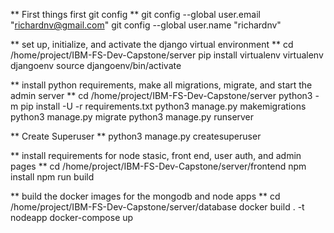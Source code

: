 ** First things first git config **
git config --global user.email "richardnv@gmail.com"
git config --global user.name "richardnv"

** set up, initialize, and activate the django virtual environment **
cd /home/project/IBM-FS-Dev-Capstone/server
pip install virtualenv
virtualenv djangoenv
source djangoenv/bin/activate

** install python requirements, make all migrations, migrate, and start the admin server **
cd /home/project/IBM-FS-Dev-Capstone/server
python3 -m pip install -U -r requirements.txt
python3 manage.py makemigrations
python3 manage.py migrate
python3 manage.py runserver

** Create Superuser **
python3 manage.py createsuperuser

** install requirements for node stasic, front end, user auth, and admin pages **
cd /home/project/IBM-FS-Dev-Capstone/server/frontend
npm install
npm run build

** build the docker images for the mongodb and node apps **
cd /home/project/IBM-FS-Dev-Capstone/server/database
docker build . -t nodeapp
docker-compose up

